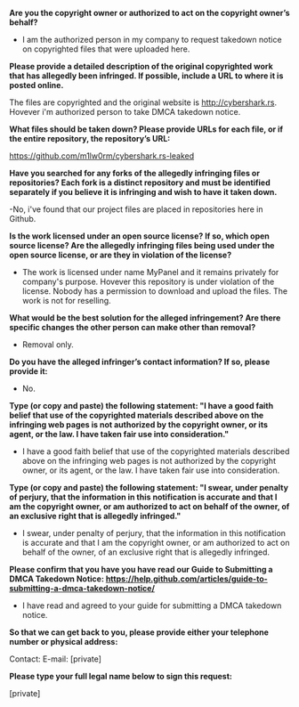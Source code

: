 **Are you the copyright owner or authorized to act on the copyright owner’s behalf?**

- I am the authorized person in my company to request takedown notice on copyrighted files that were uploaded here.

**Please provide a detailed description of the original copyrighted work that has allegedly been infringed. If possible, include a URL to where it is posted online.**

The files are copyrighted and the original website is http://cybershark.rs. Hovever i'm authorized person to take DMCA takedown notice.

**What files should be taken down? Please provide URLs for each file, or if the entire repository, the repository’s URL:**

https://github.com/m1lw0rm/cybershark.rs-leaked

**Have you searched for any forks of the allegedly infringing files or repositories? Each fork is a distinct repository and must be identified separately if you believe it is infringing and wish to have it taken down.**

-No, i've found that our project files are placed in repositories here in Github.

**Is the work licensed under an open source license? If so, which open source license? Are the allegedly infringing files being used under the open source license, or are they in violation of the license?**

- The work is licensed under name MyPanel and it remains privately for company's purpose. Hovever this repository is under violation of the license. Nobody has a permission to download and upload the files. The work is not for reselling.

**What would be the best solution for the alleged infringement? Are there specific changes the other person can make other than removal?**

- Removal only.

**Do you have the alleged infringer’s contact information? If so, please provide it:**

- No.

**Type (or copy and paste) the following statement: "I have a good faith belief that use of the copyrighted materials described above on the infringing web pages is not authorized by the copyright owner, or its agent, or the law. I have taken fair use into consideration."**

- I have a good faith belief that use of the copyrighted materials described above on the infringing web pages is not authorized by the copyright owner, or its agent, or the law. I have taken fair use into consideration.

**Type (or copy and paste) the following statement: "I swear, under penalty of perjury, that the information in this notification is accurate and that I am the copyright owner, or am authorized to act on behalf of the owner, of an exclusive right that is allegedly infringed."**

- I swear, under penalty of perjury, that the information in this notification is accurate and that I am the copyright owner, or am authorized to act on behalf of the owner, of an exclusive right that is allegedly infringed.

**Please confirm that you have you have read our Guide to Submitting a DMCA Takedown Notice: https://help.github.com/articles/guide-to-submitting-a-dmca-takedown-notice/**

- I have read and agreed to your guide for submitting a DMCA takedown notice.

**So that we can get back to you, please provide either your telephone number or physical address:**

Contact: E-mail: [private]

**Please type your full legal name below to sign this request:**

[private]
